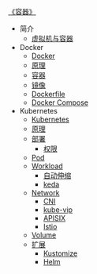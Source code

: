 [《容器》](index.md)

- 简介
  - [虚拟机与容器](introduction/虚拟机与容器.md)
- Docker
  - [Docker](Docker/Docker.md)
  - [原理](Docker/原理.md)
  - [容器](Docker/容器.md)
  - [镜像](Docker/镜像.md)
  - [Dockerfile](Docker/Dockerfile.md)
  - [Docker Compose](Docker/Docker-Compose.md)
- Kubernetes
  - [Kubernetes](k8s/Kubernetes.md)
  - [原理](k8s/principle/原理.md)
  - [部署](k8s/deploy/部署.md)
    - [权限](k8s/deploy/权限.md)
  - [Pod](k8s/Pod.md)
  - [Workload](k8s/workload/Workload.md)
    - [自动伸缩](k8s/workload/自动伸缩.md)
    - [keda](k8s/workload/keda.md)
  - [Network](k8s/network/Network.md)
    - [CNI](k8s/network/CNI.md)
    - [kube-vip](k8s/network/kube-vip.md)
    - [APISIX](k8s/network/APISIX.md)
    - [Istio](k8s/network/Istio.md)
  - [Volume](k8s/volume/Volume.md)
  - [扩展](k8s/extension/扩展.md)
    - [Kustomize](k8s/extension/Kustomize.md)
    - [Helm](k8s/extension/Helm.md)
